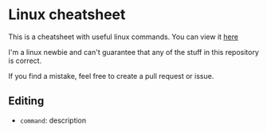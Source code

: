# Linux cheatsheet

This is a cheatsheet with useful linux commands. You can view it [here](https://rafaelurben.github.io/linux-cheatsheet/)

I'm a linux newbie and can't guarantee that any of the stuff in this repository is correct.

If you find a mistake, feel free to create a pull request or issue.

## Editing

- `command`: description
